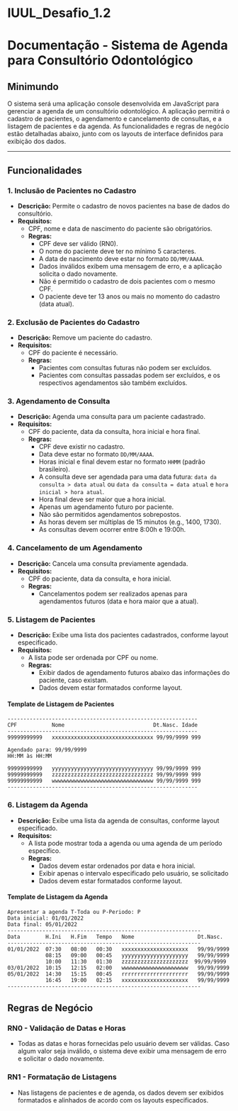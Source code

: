 # IUUL_Desafio_1.2

# Documentação - Sistema de Agenda para Consultório Odontológico

## Minimundo
O sistema será uma aplicação console desenvolvida em JavaScript para gerenciar a agenda de um consultório odontológico. A aplicação permitirá o cadastro de pacientes, o agendamento e cancelamento de consultas, e a listagem de pacientes e da agenda. As funcionalidades e regras de negócio estão detalhadas abaixo, junto com os layouts de interface definidos para exibição dos dados.

---

## Funcionalidades

### 1. Inclusão de Pacientes no Cadastro
- **Descrição:** Permite o cadastro de novos pacientes na base de dados do consultório.
- **Requisitos:**
  - CPF, nome e data de nascimento do paciente são obrigatórios.
  - **Regras:**
    - CPF deve ser válido (RN0).
    - O nome do paciente deve ter no mínimo 5 caracteres.
    - A data de nascimento deve estar no formato `DD/MM/AAAA`.
    - Dados inválidos exibem uma mensagem de erro, e a aplicação solicita o dado novamente.
    - Não é permitido o cadastro de dois pacientes com o mesmo CPF.
    - O paciente deve ter 13 anos ou mais no momento do cadastro (data atual).

### 2. Exclusão de Pacientes do Cadastro
- **Descrição:** Remove um paciente do cadastro.
- **Requisitos:**
  - CPF do paciente é necessário.
  - **Regras:**
    - Pacientes com consultas futuras não podem ser excluídos.
    - Pacientes com consultas passadas podem ser excluídos, e os respectivos agendamentos são também excluídos.

### 3. Agendamento de Consulta
- **Descrição:** Agenda uma consulta para um paciente cadastrado.
- **Requisitos:**
  - CPF do paciente, data da consulta, hora inicial e hora final.
  - **Regras:**
    - CPF deve existir no cadastro.
    - Data deve estar no formato `DD/MM/AAAA`.
    - Horas inicial e final devem estar no formato `HHMM` (padrão brasileiro).
    - A consulta deve ser agendada para uma data futura: `data da consulta > data atual` ou `data da consulta = data atual` e `hora inicial > hora atual`.
    - Hora final deve ser maior que a hora inicial.
    - Apenas um agendamento futuro por paciente.
    - Não são permitidos agendamentos sobrepostos.
    - As horas devem ser múltiplas de 15 minutos (e.g., 1400, 1730).
    - As consultas devem ocorrer entre 8:00h e 19:00h.

### 4. Cancelamento de um Agendamento
- **Descrição:** Cancela uma consulta previamente agendada.
- **Requisitos:**
  - CPF do paciente, data da consulta, e hora inicial.
  - **Regras:**
    - Cancelamentos podem ser realizados apenas para agendamentos futuros (data e hora maior que a atual).

### 5. Listagem de Pacientes
- **Descrição:** Exibe uma lista dos pacientes cadastrados, conforme layout especificado.
- **Requisitos:**
  - A lista pode ser ordenada por CPF ou nome.
  - **Regras:**
    - Exibir dados de agendamento futuros abaixo das informações do paciente, caso existam.
    - Dados devem estar formatados conforme layout.

#### Template de Listagem de Pacientes

```
------------------------------------------------------------
CPF           Nome                            Dt.Nasc. Idade
------------------------------------------------------------
99999999999   xxxxxxxxxxxxxxxxxxxxxxxxxxxxxxxx 99/99/9999 999

Agendado para: 99/99/9999
HH:MM às HH:MM

99999999999   yyyyyyyyyyyyyyyyyyyyyyyyyyyyyyyy 99/99/9999 999
99999999999   zzzzzzzzzzzzzzzzzzzzzzzzzzzzzzzz 99/99/9999 999
99999999999   wwwwwwwwwwwwwwwwwwwwwwwwwwwwwwww 99/99/9999 999
------------------------------------------------------------
```


### 6. Listagem da Agenda
- **Descrição:** Exibe uma lista da agenda de consultas, conforme layout especificado.
- **Requisitos:**
  - A lista pode mostrar toda a agenda ou uma agenda de um período específico.
  - **Regras:**
    - Dados devem estar ordenados por data e hora inicial.
    - Exibir apenas o intervalo especificado pelo usuário, se solicitado
    - Dados devem estar formatados conforme layout.

#### Template de Listagem da Agenda

```
Apresentar a agenda T-Toda ou P-Periodo: P
Data inicial: 01/01/2022
Data final: 05/01/2022
-------------------------------------------------------------
Data        H.Ini   H.Fim   Tempo   Nome                    Dt.Nasc.
-------------------------------------------------------------
01/01/2022  07:30   08:00   00:30   xxxxxxxxxxxxxxxxxxxxx   99/99/9999
            08:15   09:00   00:45   yyyyyyyyyyyyyyyyyyyyy   99/99/9999
            10:00   11:30   01:30   zzzzzzzzzzzzzzzzzzzzz  99/99/9999
03/01/2022  10:15   12:15   02:00   wwwwwwwwwwwwwwwwwwwww   99/99/9999
05/01/2022  14:30   15:15   00:45   rrrrrrrrrrrrrrrrrrrrr   99/99/9999
            16:45   19:00   02:15   xxxxxxxxxxxxxxxxxxxxx   99/99/9999
-------------------------------------------------------------
```

## Regras de Negócio

### RN0 - Validação de Datas e Horas
- Todas as datas e horas fornecidas pelo usuário devem ser válidas. Caso algum valor seja inválido, o sistema deve exibir uma mensagem de erro e solicitar o dado novamente.

### RN1 - Formatação de Listagens
- Nas listagens de pacientes e de agenda, os dados devem ser exibidos formatados e alinhados de acordo com os layouts especificados.
